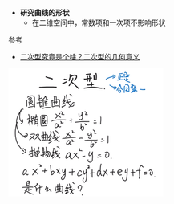 - **研究曲线的形状**
	- 在二维空间中，常数项和一次项不影响形状

参考
- [二次型究竟是个啥？二次型的几何意义](https://www.bilibili.com/video/BV12N4y1H7Rn?p=1&vd_source=dbf6bcb88ffa406224b1704eac3c988e)

![](../photo/Pasted%20image%2020240318164221.png)